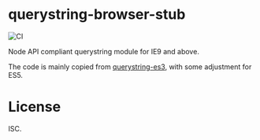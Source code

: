 # querystring-browser-stub

![CI](https://github.com/dumberjs/querystring-browser-stub/workflows/CI/badge.svg)

Node API compliant querystring module for IE9 and above.

The code is mainly copied from [querystring-es3](https://github.com/SpainTrain/querystring-es3), with some adjustment for ES5.

# License

ISC.
